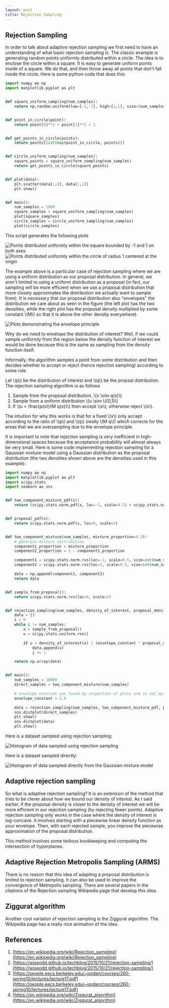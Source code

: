 ```yaml
---
layout: post
title: Rejection Sampling
---
```


## Rejection Sampling

In order to talk about adaptive rejection sampling we first need to have an understanding of what basic rejection sampling is. The classic example is generating random points uniformly distributed within a circle. The idea is to enclose the circle within a square. It is easy to generate uniform points inside of a square. We do that, and then throw away all points that don't fall inside the circle. Here is some python code that does this:

```python
import numpy as np
import matplotlib.pyplot as plt


def square_uniform_sampling(num_samples):
    return np.random.uniform(low=[-1,-1], high=[1,1], size=(num_samples,2))


def point_in_circle(point):
    return point[0]**2 + point[1]**2 < 1


def get_points_in_circle(points):
    return points[list(map(point_in_circle, points))]


def circle_uniform_sampling(num_samples):
    square_points = square_uniform_sampling(num_samples)
    return get_points_in_circle(square_points)


def plot(data):
    plt.scatter(data[:,0], data[:,1])
    plt.show()


def main():
    num_samples = 1000
    square_samples = square_uniform_sampling(num_samples)
    plot(square_samples)
    circle_samples = circle_uniform_sampling(num_samples)
    plot(circle_samples)
```

This script generates the following plots

![Points distributed uniformly within the square bounded by -1 and 1 on both axes](/images/rejection-sampling/uniform_distribution.png)
![Points distributed uniformly within the circle of radius 1 centered at the origin](/images/rejection-sampling/circular_distribution.png)


The example above is a particular case of rejection sampling where we are using a uniform distribution as our proposal distribution. In general, we aren't limited to using a uniform distribution as a proposal (in fact, our sampling will be more efficient when we use a proposal distribution that more closely approximates the distribution we actually want to sample from). It is necessary that our proposal distribution also "envelopes" the distribution we care about as seen in the figure (the left plot has the two densities, while the right plot has the proposal density multiplied by some constant \\(M\\) so that it is above the other density everywhere).

![Plots demonstrating the envelope principle](/images/rejection-sampling/envelope.png)

Why do we need to envelope the distribution of interest? Well, if we could sample uniformly from the region below the density function of interest we would be done because this is the same as sampling from the density function itself.

Informally, the algorithm samples a point from some distribution and then decides whether to accept or reject (hence rejection sampling) according to some rule.

Let \\(p\\) be the distribution of interest and \\(q\\) be the propsal distribution. The rejection sampling algorithm is as follows

1. Sample from the proposal distribution, \\(x \sim q(x)\\)
2. Sample from a uniform distribution \\(u \sim U(0,1)\\)
3. If \\(u < \frac{p(x)}{M q(x)}\\) then accept \\(x\\), otherwise reject \\(x\\).

The intuition for why this works is that for a fixed \\(x\\) only accept according to the ratio of \\(p\\) and \\(q\\) (really \\(M q\\)) which corrects for the areas that we are oversampling due to the envelope principle.

It is important to note that rejection sampling is very inefficient in high-dimensional spaces because the acceptance probability will almost always be very small. Here is some code implementing rejection sampling for a Gaussian mixture model using a Gaussian distribution as the proposal distribution (the two densities shown above are the densities used in this example):

```python
import numpy as np
import matplotlib.pyplot as plt
import scipy.stats
import seaborn as sns


def two_component_mixture_pdf(x):
    return (scipy.stats.norm.pdf(x, loc=-1, scale=0.5) + scipy.stats.norm.pdf(x, loc=1, scale=0.5))/2


def proposal_pdf(x):
    return scipy.stats.norm.pdf(x, loc=0, scale=2)


def two_component_mixture(num_samples, mixture_proportion=0.5):
    # generate mixture distribution
    component1_proportion = mixture_proportion
    component2_proportion = 1 - component1_proportion

    component1 = scipy.stats.norm.rvs(loc=-1, scale=0.5, size=int(num_samples * component1_proportion))
    component2 = scipy.stats.norm.rvs(loc=1, scale=0.5, size=int(num_samples * component2_proportion))

    data = np.append(component1, component2)
    return data


def sample_from_proposal():
    return scipy.stats.norm.rvs(loc=0, scale=2)


def rejection_sampling(num_samples, density_of_interest, proposal_density, envelope_constant):
    data = []
    i = 0
    while i != num_samples:
        x = sample_from_proposal()
        u = scipy.stats.uniform.rvs()

        if u < density_of_interest(x) / (envelope_constant * proposal_density(x)):
            data.append(x)
            i += 1

    return np.array(data)


def main():
    num_samples = 10000
    direct_samples = two_component_mixture(num_samples)

    # envelope constant was found by inspection of plots and is not optimal
    envelope_constant = 2.5

    data = rejection_sampling(num_samples, two_component_mixture_pdf, proposal_pdf, 2.5)
    sns.distplot(direct_samples)
    plt.show()
    sns.distplot(data)
    plt.show()
```

Here is a dataset sampled using rejection sampling:

![Histogram of data sampled using rejection sampling](/images/rejection-sampling/rejection_samples.png)

Here is a dataset sampled directly:

![Histogram of data sampled directly from the Gaussian mixture model](/images/rejection-sampling/direct_samples.png)


## Adaptive rejection sampling

So what is adaptive rejection sampling? It is an extension of the method that tries to be clever about how we bound our density of interest. As I said earlier, if the proposal density is closer to the density of interest we will be more efficient in our rejection sampling (by rejecting fewer points). Adaptive rejection sampling only works in the case where the density of interest is log-concave. It involves starting with a piecewise linear density function as your envelope. Then, with each rejected sample, you improve the piecewise approximation of the proposal distribution.

This method involves some tedious bookkeeping and computing the intersection of hyperplanes.


## Adaptive Rejection Metropolis Sampling (ARMS)

There is no reason that this idea of adapting a proposal distribution is limited to rejection sampling. It can also be used to improve the convergence of Metropolis sampling. There are several papers in the citations of the Rejection sampling Wikipedia page that develop this idea.

## Ziggurat algorithm

Another cool variation of rejection sampling is the Ziggurat algorithm. The Wikipedia page has a really nice animation of the idea.


## References

1. [https://en.wikipedia.org/wiki/Rejection_sampling](https://en.wikipedia.org/wiki/Rejection_sampling)
2. [https://wiseodd.github.io/techblog/2015/10/21/rejection-sampling/](https://wiseodd.github.io/techblog/2015/10/21/rejection-sampling/)
3. [https://people.eecs.berkeley.edu/~jordan/courses/260-spring10/lectures/lecture17.pdf](https://people.eecs.berkeley.edu/~jordan/courses/260-spring10/lectures/lecture17.pdf)
4. [https://en.wikipedia.org/wiki/Ziggurat_algorithm](https://en.wikipedia.org/wiki/Ziggurat_algorithm)
